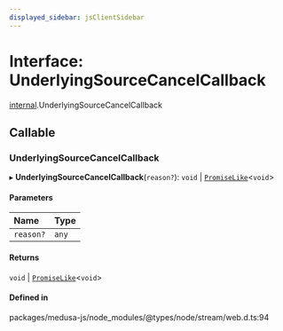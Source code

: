 ```yaml
---
displayed_sidebar: jsClientSidebar
---
```


# Interface: UnderlyingSourceCancelCallback

[internal](../modules/internal-8.md).UnderlyingSourceCancelCallback

## Callable

### UnderlyingSourceCancelCallback

▸ **UnderlyingSourceCancelCallback**(`reason?`): `void` \| [`PromiseLike`](internal-8.PromiseLike.md)<`void`\>

#### Parameters

| Name | Type |
| :------ | :------ |
| `reason?` | `any` |

#### Returns

`void` \| [`PromiseLike`](internal-8.PromiseLike.md)<`void`\>

#### Defined in

packages/medusa-js/node_modules/@types/node/stream/web.d.ts:94
